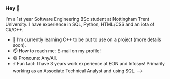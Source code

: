### Hey 👋

I'm a 1st year Software Engineering BSc student at Nottingham Trent University. I have experience in SQL, Python, HTML/CSS and an iota of C#/C++.

- 🌱 I’m currently learning C++ to be put to use on a project (more details soon).
- 📫 How to reach me: E-mail on my profile!
- 😄 Pronouns: Any/All.
- ⚡ Fun fact: I have 3 years work experience at EON and Infosys! Primarily working as an Associate Technical Analyst and using SQL.
-->

<!--
**Sqelson/Sqelson** is a ✨ _special_ ✨ repository because its `README.md` (this file) appears on your GitHub profile.
- 🔭 I’m currently working on [REDACTED].
-->
